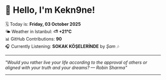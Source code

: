 # 👋 Hello, I'm Kekn9ne!

🗓️ Today is: **Friday, 03 October 2025**  
🌤️ Weather in Istanbul: **⛅️  +21°C**  
📊 GitHub Contributions: **90**  
🎧 Currently Listening: **SOKAK KÖŞELERİNDE** by *Şam* 🎶

---

_"Would you rather live your life according to the approval of others or aligned with your truth and your dreams? — *Robin Sharma*"_

---
